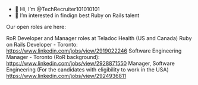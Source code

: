 - 👋 Hi, I’m @TechRecruiter101010101
- 👀 I’m interested in findign best Ruby on Rails talent 

Our open roles are here: 

RoR Developer and Manager roles at Teladoc Health (US and Canada)
Ruby on Rails Developer - Toronto: https://www.linkedin.com/jobs/view/2919022246
Software Engineering Manager - Toronto (RoR background):
https://www.linkedin.com/jobs/view/2928871550
Manager, Software Engineering (For the candidates with eligibility to work in the USA)
https://www.linkedin.com/jobs/view/2924936811
